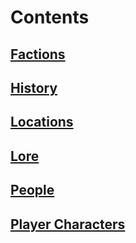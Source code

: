 # Contents

## [Factions](Factions/Factions.md)
## [History](History/History.md)
## [Locations](Locations/Locations.md)
## [Lore](Lore/Lore.md)
## [People](People/People.md)

## [Player Characters](Player%20Characters/Player%20Characters.md)

